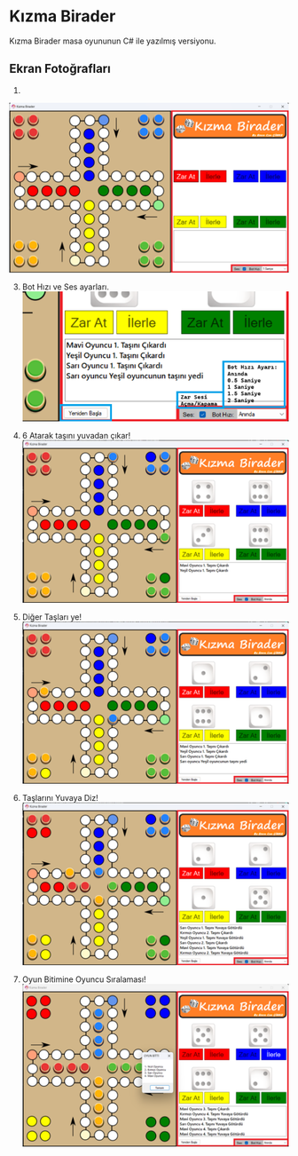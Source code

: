 # Kızma Birader
 Kızma Birader masa oyununun C# ile yazılmış versiyonu.

## Ekran Fotoğrafları
1. 
![alt text](https://github.com/Emre-Can/CSharp-Kizma-Birader-Oyunu/blob/master/image/kizmabirader_ss1.png "Ekran Fotoğrafı 1")

3. Bot Hızı ve Ses ayarları.
![alt text](https://github.com/Emre-Can/CSharp-Kizma-Birader-Oyunu/blob/master/image/kizmabirader_ss1ek.png "Ekran Fotoğrafı 1 ek")

5. 6 Atarak taşını yuvadan çıkar!
![alt text](https://github.com/Emre-Can/CSharp-Kizma-Birader-Oyunu/blob/master/image/kizmabirader_ss2.png "Ekran Fotoğrafı 2")

7. Diğer Taşları ye!
![alt text](https://github.com/Emre-Can/CSharp-Kizma-Birader-Oyunu/blob/master/image/kizmabirader_ss3.png "Ekran Fotoğrafı 3")

9. Taşlarını Yuvaya Diz!
![alt text](https://github.com/Emre-Can/CSharp-Kizma-Birader-Oyunu/blob/master/image/kizmabirader_ss4.png "Ekran Fotoğrafı 4")

11. Oyun Bitimine Oyuncu Sıralaması!
![alt text](https://github.com/Emre-Can/CSharp-Kizma-Birader-Oyunu/blob/master/image/kizmabirader_ss5.png "Ekran Fotoğrafı 5")
